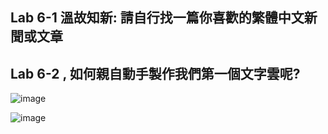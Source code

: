 ## Lab 6-1 溫故知新: 請自行找一篇你喜歡的繁體中文新聞或文章

## Lab 6-2 , 如何親自動手製作我們第一個文字雲呢?

![image](https://github.com/MinChunXie/WorkM/assets/100060507/d3da7962-b782-4d99-8612-f45ff529f50a)

![image](https://github.com/MinChunXie/WorkM/assets/100060507/f7304973-9597-4e4c-bb64-cd90a775e8a1)

